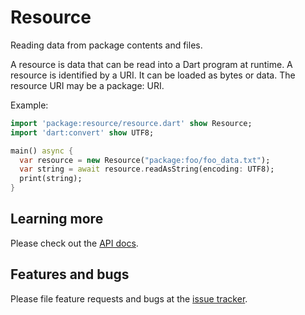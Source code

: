 # Resource

Reading data from package contents and files.

A resource is data that can be read into a Dart program at runtime.
A resource is identified by a URI. It can be loaded as bytes or data.
The resource URI may be a package: URI.

Example:

```dart
import 'package:resource/resource.dart' show Resource;
import 'dart:convert' show UTF8;

main() async {
  var resource = new Resource("package:foo/foo_data.txt");
  var string = await resource.readAsString(encoding: UTF8);
  print(string);
}
```

## Learning more

Please check out the [API docs](https://www.dartdocs.org/documentation/resource/latest).

## Features and bugs

Please file feature requests and bugs at the [issue tracker][tracker].

[tracker]: https://github.com/dart-lang/resource/issues
